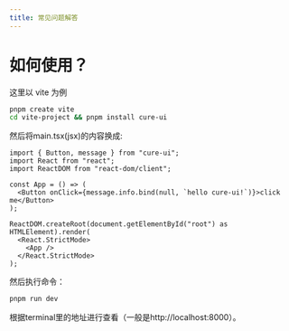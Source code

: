 ```yaml
---
title: 常见问题解答
---
```


# 如何使用？

这里以 vite 为例

```bash
pnpm create vite
cd vite-project && pnpm install cure-ui
```

然后将main.tsx(jsx)的内容换成:

```tsx | pure
import { Button, message } from "cure-ui";
import React from "react";
import ReactDOM from "react-dom/client";

const App = () => (
  <Button onClick={message.info.bind(null, `hello cure-ui!`)}>click me</Button>
);

ReactDOM.createRoot(document.getElementById("root") as HTMLElement).render(
  <React.StrictMode>
    <App />
  </React.StrictMode>
);
```

然后执行命令：

```bash
pnpm run dev
```

根据terminal里的地址进行查看（一般是http://localhost:8000）。
